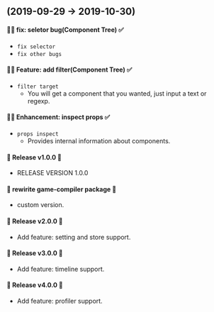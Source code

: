 ## (2019-09-29 -> 2019-10-30)

#### :bug::gun: fix: seletor bug(Component Tree) :white_check_mark:

- `fix selector`
- `fix other bugs`

#### :snail::mushroom: Feature: add filter(Component Tree) :white_check_mark:

- `filter target`
  - You will get a component that you wanted, just input a text or regexp.

#### :jack_o_lantern::deciduous_tree: Enhancement: inspect props :white_check_mark:

- `props inspect`
  - Provides internal information about components.

#### :tada: Release v1.0.0 :arrows_counterclockwise:

- RELEASE VERSION 1.0.0

#### :snail: rewirite game-compiler package :arrows_counterclockwise:

- custom version.

#### :tada: Release v2.0.0 :arrows_counterclockwise:

- Add feature: setting and store support.

#### :tada: Release v3.0.0 :arrows_counterclockwise:

- Add feature: timeline support.

#### :tada: Release v4.0.0 :arrows_counterclockwise:

- Add feature: profiler support.